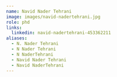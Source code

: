 ```yaml
---
name: Navid Nader Tehrani
image: images/navid-nadertehrani.jpg
role: phd
links:
  linkedin: navid-nadertehrani-453362211
aliases:
  - N. Nader Tehrani
  - N Nader Tehrani
  - N NaderTehrani
  - Navid Nader Tehrani
  - Navid NaderTehrani
---
```

